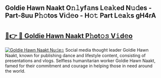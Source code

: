 ## Goldie Hawn Naakt O𝚗𝚕yf𝚊ns L𝚎a𝚔ed N𝚞𝚍es - Part-8uu P𝚑𝚘tos Vi𝚍𝚎o - H𝚘𝚝 Part L𝚎a𝚔s gH4rA

# <h2><a href="http://kfewen.oniu.top/?m=Goldie+Hawn+Naakt">🔗👉 🔴 Goldie Hawn Naakt P𝚑ot𝚘𝚜 V𝚒d𝚎o</a></h2>

[![Goldie Hawn Naakt Nu𝚍e𝚜](https://i.imgur.com/0qMVB7G.gif)](http://kfewen.oniu.top/?m=Goldie+Hawn+Naakt)
Social media thought leader Goldie Hawn Naakt, known for publishing dance and lifestyle content, consisting of presentations and vlogs. Selfless humanitarian worker Goldie Hawn Naakt, famed for their commitment and courage in helping those in need around the world.  
